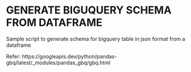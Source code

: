 # GENERATE BIGUQUERY SCHEMA FROM DATAFRAME

<p>Sample script to generate schema for bigquery table in json format from a dataframe</p>
<p>Refer: https://googleapis.dev/python/pandas-gbq/latest/_modules/pandas_gbq/gbq.html</p>
